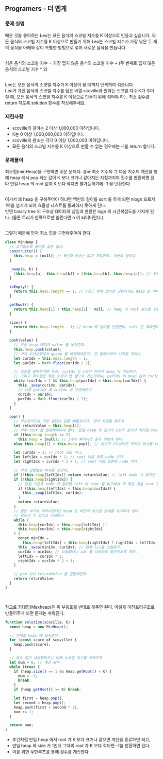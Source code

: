 ## Programers - 더 맵게

### 문제 설명

매운 것을 좋아하는 Leo는 모든 음식의 스코빌 지수를 K 이상으로 만들고 싶습니다. 모든 음식의 스코빌 지수를 K 이상으로 만들기 위해 Leo는 스코빌 지수가 가장 낮은 두 개의 음식을 아래와 같이 특별한 방법으로 섞어 새로운 음식을 만듭니다. <br /><br />

섞은 음식의 스코빌 지수 = 가장 맵지 않은 음식의 스코빌 지수 + (두 번째로 맵지 않은 음식의 스코빌 지수 \* 2)<br /><br />

Leo는 모든 음식의 스코빌 지수가 K 이상이 될 때까지 반복하여 섞습니다.<br />
Leo가 가진 음식의 스코빌 지수를 담은 배열 scoville과 원하는 스코빌 지수 K가 주어질 때, 모든 음식의 스코빌 지수를 K 이상으로 만들기 위해 섞어야 하는 최소 횟수를 return 하도록 solution 함수를 작성해주세요.

### 제한사항

- scoville의 길이는 2 이상 1,000,000 이하입니다.
- K는 0 이상 1,000,000,000 이하입니다.
- scoville의 원소는 각각 0 이상 1,000,000 이하입니다.
- 모든 음식의 스코빌 지수를 K 이상으로 만들 수 없는 경우에는 -1을 return 합니다.

### 문제풀이

최소힙(minHeap)을 구현하면 쉬운 문제다. 결국 최소 지수와 그 다음 지수의 계산을 통해 heap 에서 pop 되는 값이 K 보다 크거나 같아지는 지점까지의 횟수를 반환하면 된다
만일 heap 의 root 값이 K 보다 작다면 불가능하기에 -1 을 반환한다. <br /><br />

여기서 왜 heap 을 구해주어야 하냐면 백만의 길이를 sort 를 하게 되면 nlogn 으로서 1억을 넘기게 되어 효율성 테스트를 통과하지 못하게 된다.<br />
반면 binary tree 의 구조상 데이터의 삽입과 반환은 logn 의 시간복잡도를 가지게 된다. (물론 트리가 한쪽으로만 쏠린다면 n 이 되어버린다.)<br /><br />

그렇기 때문에 먼저 최소 힙을 구현해주어야 한다.

```js
class MinHeap {
  // 초기값으로 들어갈 값은 없다.
  constructor() {
    this.heap = [null]; // 0번째 원소는 없다 가정하자. 계산의 용이성
  }

  _swap(a, b) {
    [this.heap[a], this.heap[b]] = [this.heap[b], this.heap[a]]; // 구조분해를 이용해 index a, b 간의 값을 교환해준다.
  }

  isEmpty() {
    return this.heap.length == 1; // null 밖에 없다면 당연하게도 heap 은 비어있는 상태다.
  }

  getRoot() {
    return this.heap[1] ? this.heap[1] : null; // heap 의 root 원소를 반환한다.
  }

  size() {
    return this.heap.length - 1; // heap 의 길이를 반환한다. null 은 제외한다.
  }

  push(value) {
    // 우선 heap 에다가 value 를 넣어준다.
    this.heap.push(value);
    // 이제 우선순위로서 queue 를 배열해야한다. 맨 밑에서부터 시작할 것이다.
    let curIdx = this.heap.length - 1;
    let parIdx = Math.floor(curIdx / 2);

    // 조건을 달아주자면 우선, curIdx 는 1보다 커야지 swap 이 가능하다.
    // 그리고 최소힙은 작은 숫자가 맨 앞으로 가는것이니, parIdx 의 heap 값이 curIdx 보다 크다면 바꾸어 주어야 한다.
    while (curIdx > 1 && this.heap[parIdx] > this.heap[curIdx]) {
      this._swap(curIdx, parIdx);
      // 다음 parIdx 를 curIdx 로 변경해준다
      curIdx = parIdx;
      parIdx = Math.floor(curIdx / 2);
    }
  }

  pop() {
    // 최소힙이므로 가장 앞단의 값을 빼줄것이다. 먼저 저장을 해주자
    let returnValue = this.heap[1];
    // 이후 root 를 변경해주어야 한다. 만일 heap 의 길이가 2보다 같거나 작다면 root 는 당연하게도 2번째일것이다.
    if (this.heap.length <= 2)
      this.heap = [null]; // 1개가 빠지니깐 결국 이렇게 돤다.
    else this.heap[1] = this.heap.pop(); // 길이가 2이상이면 마지막 원소를 root 에 두는 과정이다. 이후 천천히 트리를 타고 내려간다.

    let curIdx = 1; // root idx 이다.
    let leftIdx = curIdx * 2; // root 다음 왼쪽 node 이다.
    let rightIdx = curIdx * 2 + 1; // root 다음 오른쪽 node 이다.

    // 이제 상황별로 따져줄 것인데,
    if (!this.heap[leftIdx]) return returnValue; // left node 가 없다면 root 밖에 없는것이다. 그러니깐 그냥 root 반환.
    if (!this.heap[rightIdx]) {
      // 만일 오른쪽 node 가 없다면 left 와 root 를 비교해서 더 작은 것을 root 로 만든다. 그 다음 returnValue 반환
      if (this.heap[leftIdx] < this.heap[curIdx]) {
        this._swap(leftIdx, curIdx);
      }
      return returnValue;
    }
    // 일단 여기서 마무리된다면 heap 은 여전히 최소힙 상태를 유지하게 된다.
    // 길이가 더 길다고 가정한다
    while (
      this.heap[curIdx] > this.heap[leftIdx] ||
      this.heap[curIdx] > this.heap[rightIdx]
    ) {
      const minIdx =
        this.heap[leftIdx] > this.heap[rightIdx] ? rightIdx : leftIdx; // 왼쪽과 오른쪽 노드를 비교해서 더 작은 노드와
      this._swap(minIdx, curIdx); // 현재 노드를 스왑한다.
      curIdx = minIdx; // 스왑했으니 idx 를 다음으로 옮겨주도록 하자.
      leftIdx = curIdx * 2;
      rightIdx = curIdx * 2 + 1;
    }

    // pop 이니 returnValue 를 반환해준다.
    return returnValue;
  }
}
```

<br />

참고로 최대힙(Maxheap)은 위 부등호를 반대로 해주면 된다. 이렇게 이진트리구조로 만들어주게 되면 문제는 쉬워진다.<br />

```js
function solution(scoville, K) {
  const heap = new MinHeap();

  // 전체를 heap 에 넣어준다
  for (const score of scoville) {
    heap.push(score);
  }

  // 최소 힙이 생성되었으니 이제 스코빌 지수를 구해주자
  let num = 0; // 계산 횟수
  while (true) {
    if (heap.size() == 1 && heap.getRoot() < K) {
      num = -1;
      break;
    }
    if (heap.getRoot() >= K) break;

    let first = heap.pop();
    let second = heap.pop();
    heap.push(first + second * 2);
    num += 1;
  }

  return num;
}
```

- 조건처럼 만일 heap 에서 root 가 K 보다 크거나 같으면 계산을 종료하면 되고,
- 만일 heap 의 size 가 1인데 그때의 root 가 K 보다 작다면 -1을 반환하면 된다.
- 이를 위한 무한루프를 통해 횟수를 계산한다.
